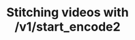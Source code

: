 ---
title: Stitching videos with /v1/start_encode2
position: 1
request: /v1/start_encode2
main_message: This route is for stitching videos using /v1/start_encode2 method.
attributes:
  - attribute: token
    required: required
    message: b49e034d198262f1d5d15ed9f3cb8ee1

request_examples:
  - code_block: |2-
      curl https://api.qencode.com/v1/start_encode2 \
      -d task_token=b49e034d198262f1d5d15ed9f3cb8ee1 \
      -d query='{"query": {
        "stitch": [
          {"url" : "https://nyc3.digitaloceanspaces.com/qencode2/stitching/batch3/A4070002.mp4"},
          {"url" : "https://nyc3.digitaloceanspaces.com/qencode2/stitching/batch3/A4070003.mp4", "start_time": "120.0", "duration": "60.57"}
        ],
        "format": [
          {
            "output": "mp4",
            "destination": {
                "url":"s3://s3-eu-west-2.amazonaws.com/qencode-test/stitch/4_clip.mp4",
                "key":"AKIAIKZIPSJ7SDAIWK4A",
                "secret":"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",
                "permissions": "public-read"
             },
            "file_extension": "mp4",
            "size": "640x360",
            "profile": "baseline",
            "level": "41"
            }
          ]
    language: json

response_examples:
  - code_block: |2-
      {"error":0,"upload_url":"https:\/\/storage.qencode.com\/v1\/upload_file","task_token":"471272a512d76c22665db9dcee893409"}
    language: json
---